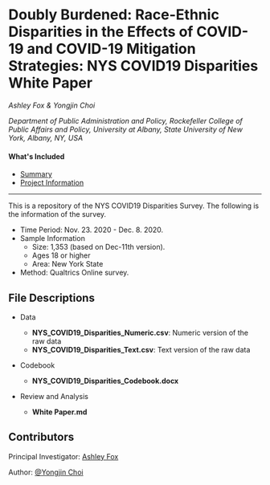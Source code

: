 # Doubly Burdened: Race-Ethnic Disparities in the Effects of COVID-19 and COVID-19 Mitigation Strategies: NYS COVID19 Disparities White Paper

_Ashley Fox & Yongjin Choi_

_Department of Public Administration and Policy, Rockefeller College of Public Affairs and Policy, University at Albany, State University of New York, Albany, NY, USA_

#### What's Included

- [Summary](#summary)
- [Project Information](#project-information)

***

This is a repository of the NYS COVID19 Disparities Survey. The following is the information of the survey.
* Time Period: Nov. 23. 2020 - Dec. 8. 2020.
* Sample Information
  * Size: 1,353 (based on Dec-11th version).
  * Ages 18 or higher
  * Area: New York State
* Method: Qualtrics Online survey.

## File Descriptions

* Data
  - **NYS_COVID19_Disparities_Numeric.csv**: Numeric version of the raw data
  - **NYS_COVID19_Disparities_Text.csv**: Text version of the raw data

* Codebook
  - **NYS_COVID19_Disparities_Codebook.docx**

* Review and Analysis
  - **White Paper.md**


## Contributors
Principal Investigator: [Ashley Fox](https://twitter.com/ashfoxly)

Author: [@Yongjin Choi](https://twitter.com/TheYongjinChoi)
